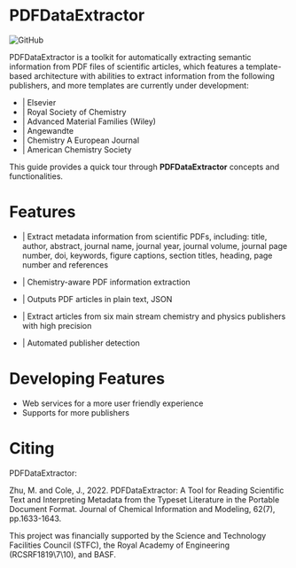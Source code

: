 PDFDataExtractor
================

![GitHub](https://img.shields.io/github/license/cat-lemonade/PDFDataExtractor)

PDFDataExtractor is a toolkit for automatically extracting semantic information from PDF files of scientific articles, which features a template-based architecture with abilities to extract information from the following publishers, and more templates are currently under development: 

* |  Elsevier
* | Royal Society of Chemistry
* | Advanced Material Families (Wiley)
* | Angewandte
* | Chemistry A European Journal
* | American Chemistry Society

This guide provides a quick tour through **PDFDataExtractor** concepts and functionalities.

Features
========
* |  Extract metadata information from scientific PDFs, including: title, author, abstract, journal name, journal year, journal volume, journal page number, doi, keywords, figure captions, section titles, heading, page number and references

* |  Chemistry-aware PDF information extraction

* |  Outputs PDF articles in plain text, JSON

* |  Extract articles from six main stream chemistry and physics publishers with high precision

* |  Automated publisher detection


Developing Features
===================
* Web services for a more user friendly experience
* Supports for more publishers

Citing
======
PDFDataExtractor:

   Zhu, M. and Cole, J., 2022. PDFDataExtractor: A Tool for Reading Scientific Text and Interpreting Metadata from the Typeset Literature in the Portable Document Format. Journal of Chemical Information and Modeling, 62(7), pp.1633-1643.
   
   This project was financially supported by the Science and Technology Facilities Council (STFC), the Royal Academy of Engineering (RCSRF1819\7\10), and BASF.
   
   


